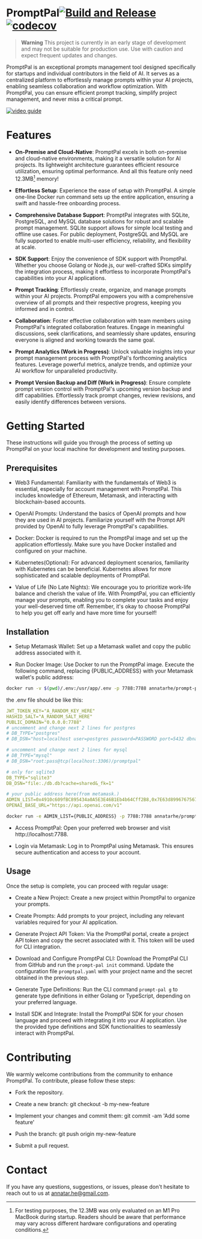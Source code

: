 # PromptPal[![Build and Release](https://github.com/PromptPal/PromptPal/actions/workflows/release.yaml/badge.svg)](https://github.com/PromptPal/PromptPal/actions/workflows/release.yaml)[![codecov](https://codecov.io/gh/PromptPal/PromptPal/branch/master/graph/badge.svg?token=E6VR5K084W)](https://codecov.io/gh/PromptPal/PromptPal)

> **Warning**
> This project is currently in an early stage of development and may not be suitable for production use. Use with caution and expect frequent updates and changes.

PromptPal is an exceptional prompts management tool designed specifically for startups and individual contributors in the field of AI. It serves as a centralized platform to effortlessly manage prompts within your AI projects, enabling seamless collaboration and workflow optimization. With PromptPal, you can ensure efficient prompt tracking, simplify project management, and never miss a critical prompt.


[![video guide](https://img.youtube.com/vi/IjfrQNRUg_I/maxresdefault.jpg)](https://youtu.be/IjfrQNRUg_I "PromptPal - a Prompt management service focusing on enterprise development and developer experience")

# Features
- **On-Premise and Cloud-Native**: PromptPal excels in both on-premise and cloud-native environments, making it a versatile solution for AI projects. Its lightweight architecture guarantees efficient resource utilization, ensuring optimal performance. And all this feature only need 12.3MB[^1] memory!

- **Effortless Setup**: Experience the ease of setup with PromptPal. A simple one-line Docker run command sets up the entire application, ensuring a swift and hassle-free onboarding process.

- **Comprehensive Database Support**: PromptPal integrates with SQLite, PostgreSQL, and MySQL database solutions for robust and scalable prompt management. SQLite support allows for simple local testing and offline use cases. For public deployment, PostgreSQL and MySQL are fully supported to enable multi-user efficiency, reliability, and flexibility at scale.

- **SDK Support**: Enjoy the convenience of SDK support with PromptPal. Whether you choose Golang or Node.js, our well-crafted SDKs simplify the integration process, making it effortless to incorporate PromptPal's capabilities into your AI applications.

- **Prompt Tracking**: Effortlessly create, organize, and manage prompts within your AI projects. PromptPal empowers you with a comprehensive overview of all prompts and their respective progress, keeping you informed and in control.

- **Collaboration**: Foster effective collaboration with team members using PromptPal's integrated collaboration features. Engage in meaningful discussions, seek clarifications, and seamlessly share updates, ensuring everyone is aligned and working towards the same goal.

- **Prompt Analytics (Work in Progress)**: Unlock valuable insights into your prompt management process with PromptPal's forthcoming analytics features. Leverage powerful metrics, analyze trends, and optimize your AI workflow for unparalleled productivity.

- **Prompt Version Backup and Diff (Work in Progress)**: Ensure complete prompt version control with PromptPal's upcoming version backup and diff capabilities. Effortlessly track prompt changes, review revisions, and easily identify differences between versions.

# Getting Started
These instructions will guide you through the process of setting up PromptPal on your local machine for development and testing purposes.

## Prerequisites
- Web3 Fundamental: Familiarity with the fundamentals of Web3 is essential, especially for account management with PromptPal. This includes knowledge of Ethereum, Metamask, and interacting with blockchain-based accounts.

- OpenAI Prompts: Understand the basics of OpenAI prompts and how they are used in AI projects. Familiarize yourself with the Prompt API provided by OpenAI to fully leverage PromptPal's capabilities.

- Docker: Docker is required to run the PromptPal image and set up the application effortlessly. Make sure you have Docker installed and configured on your machine.

- Kubernetes(Optional): For advanced deployment scenarios, familiarity with Kubernetes can be beneficial. Kubernetes allows for more sophisticated and scalable deployments of PromptPal.

- Value of Life (No Late Nights): We encourage you to prioritize work-life balance and cherish the value of life. With PromptPal, you can efficiently manage your prompts, enabling you to complete your tasks and enjoy your well-deserved time off. Remember, it's okay to choose PromptPal to help you get off early and have more time for yourself!

## Installation
- Setup Metamask Wallet: Set up a Metamask wallet and copy the public address associated with it.

- Run Docker Image: Use Docker to run the PromptPal image. Execute the following command, replacing {PUBLIC_ADDRESS} with your Metamask wallet's public address:

```bash
docker run -v $(pwd)/.env:/usr/app/.env -p 7788:7788 annatarhe/prompt-pal:v1.7.3
```

the .env file should be like this:

```yaml
JWT_TOKEN_KEY="A_RANDOM_KEY_HERE"
HASHID_SALT="A_RANDOM_SALT_HERE"
PUBLIC_DOMAIN="0.0.0.0:7788"
# uncomment and change next 2 lines for postgres
# DB_TYPE="postgres"
# DB_DSN="host=localhost user=postgres password=PASSWORD port=5432 dbname=promptpal sslmode=disable"

# uncomment and change next 2 lines for mysql
# DB_TYPE="mysql"
# DB_DSN="root:pass@tcp(localhost:3306)/promptpal"

# only for sqlite3
DB_TYPE="sqlite3"
DB_DSN="file:./db.db?cache=shared&_fk=1"

# your public address here(from metamask.)
ADMIN_LIST=0x4910c609fBC895434a0A5E3E46B1Eb4b64Cff2B8,0x7E63d899676756711d29DD989bb9F5a868C20e1D
OPENAI_BASE_URL="https://api.openai.com/v1"
```

```bash
docker run -e ADMIN_LIST={PUBLIC_ADDRESS} -p 7788:7788 annatarhe/prompt-pal:master
```

- Access PromptPal: Open your preferred web browser and visit http://localhost:7788.

- Login via Metamask: Log in to PromptPal using Metamask. This ensures secure authentication and access to your account.

## Usage
Once the setup is complete, you can proceed with regular usage:

- Create a New Project: Create a new project within PromptPal to organize your prompts.

- Create Prompts: Add prompts to your project, including any relevant variables required for your AI application.

- Generate Project API Token: Via the PromptPal portal, create a project API token and copy the secret associated with it. This token will be used for CLI integration.

- Download and Configure PromptPal CLI: Download the PromptPal CLI from GitHub and run the `prompt-pal init` command. Update the configuration file `promptpal.yaml` with your project name and the secret obtained in the previous step.

- Generate Type Definitions: Run the CLI command `prompt-pal g` to generate type definitions in either Golang or TypeScript, depending on your preferred language.

- Install SDK and Integrate: Install the PromptPal SDK for your chosen language and proceed with integrating it into your AI application. Use the provided type definitions and SDK functionalities to seamlessly interact with PromptPal.

# Contributing
We warmly welcome contributions from the community to enhance PromptPal. To contribute, please follow these steps:

- Fork the repository.

- Create a new branch: git checkout -b my-new-feature

- Implement your changes and commit them: git commit -am 'Add some feature'

- Push the branch: git push origin my-new-feature

- Submit a pull request.

# Contact
If you have any questions, suggestions, or issues, please don't hesitate to reach out to us at annatar.he@gmail.com.


[^1]: For testing purposes, the 12.3MB was only evaluated on an M1 Pro MacBook during startup. Readers should be aware that performance may vary across different hardware configurations and operating conditions.
